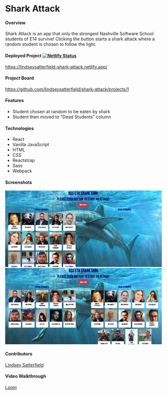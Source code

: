 # Shark Attack

#### Overview
Shark Attack is an app that only the strongest Nashville Software School students of E14 survive! Clicking the button starts a shark attack where a random student is chosen to follow the light.
#### Deployed Project [![Netlify Status](https://api.netlify.com/api/v1/badges/73d5102f-50f6-45cc-8e31-953d1beadc45/deploy-status)](https://app.netlify.com/sites/lindseysatterfield-shark-attack/deploys)
https://lindseysatterfield-shark-attack.netlify.app/

#### Project Board
https://github.com/lindseysatterfield/shark-attack/projects/1


#### Features
- Student chosen at random to be eaten by shark
- Student then moved to "Dead Students" column

#### Technologies
- React
- Vanilla JavaScript
- HTML
- CSS
- Reactstrap
- Sass
- Webpack

#### Screenshots
![](./src/assets/sharkTank1.png)
![](./src/assets/sharkTank2.png)

#### Contributors
[Lindsey Satterfield](https://github.com/lindseysatterfield)

#### Video Walkthrough
[Loom]()
